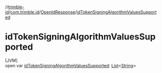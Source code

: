 //[trimble-id](../../../index.md)/[com.trimble.id](../index.md)/[OpenIdResponse](index.md)/[idTokenSigningAlgorithmValuesSupported](id-token-signing-algorithm-values-supported.md)

# idTokenSigningAlgorithmValuesSupported

[JVM]\
open var [idTokenSigningAlgorithmValuesSupported](id-token-signing-algorithm-values-supported.md): [List](https://docs.oracle.com/javase/8/docs/api/java/util/List.html)&lt;[String](https://docs.oracle.com/javase/8/docs/api/java/lang/String.html)&gt;
